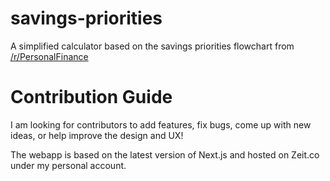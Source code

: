 # savings-priorities

A simplified calculator based on the savings priorities flowchart from [/r/PersonalFinance](https://www.reddit.com/r/personalfinance/comments/4gdlu9/how_to_prioritize_spending_your_money_a_flowchart/)

# Contribution Guide

I am looking for contributors to add features, fix bugs, come up with new ideas, or help improve the design and UX!

The webapp is based on the latest version of Next.js and hosted on Zeit.co under my personal account.
